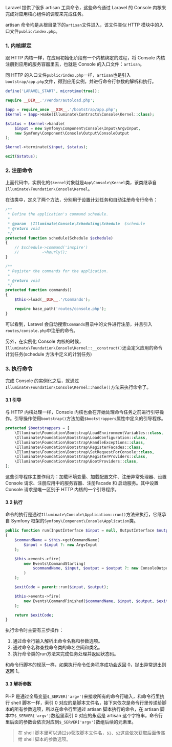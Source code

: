 Laravel 提供了很多 artisan 工具命令，这些命令通过 Laravel 的 Console 内核来完成对应用核心组件的调度来完成任务。

artisan 命令均是从根目录下的`artisan`文件进入，该文件类似 HTTP 模块中的入口文件`public/index.php`。

### 1. 内核绑定

跟 HTTP 内核一样，在应用初始化阶段有一个内核绑定的过程，将 Console 内核注册到应用的服务容器里去，也就是 Console 的入口文件：`artisan`。

同 HTTP 的入口文件`public/index.php`一样，`artisan`也是引入`bootstrap/app.php`文件，得到应用实例，并进行命令行参数的解析和执行。

```php
define('LARAVEL_START', microtime(true));

require __DIR__.'/vendor/autoload.php';

$app = require_once __DIR__.'/bootstrap/app.php';
$kernel = $app->make(Illuminate\Contracts\Console\Kernel::class);

$status = $kernel->handle(
    $input = new Symfony\Component\Console\Input\ArgvInput,
    new Symfony\Component\Console\Output\ConsoleOutput
);

$kernel->terminate($input, $status);

exit($status);
```

### 2. 注册命令

上面代码中，实例化的`$kernel`对象就是`App\Console\Kernel`类，该类继承自`Illuminate\Foundation\Console\Kernel`。

在该类中，定义了两个方法，分别用于设置计划任务和自动注册命令行命令：

```php
/**
 * Define the application's command schedule.
 *
 * @param  \Illuminate\Console\Scheduling\Schedule  $schedule
 * @return void
 */
protected function schedule(Schedule $schedule)
{
    // $schedule->command('inspire')
    //          ->hourly();
}

/**
 * Register the commands for the application.
 *
 * @return void
 */
protected function commands()
{
    $this->load(__DIR__.'/Commands');

    require base_path('routes/console.php');
}
```

可以看到，Laravel 会自动搜索`Commands`目录中的文件进行注册，并且引入`routes/console.php`中注册的命令。

另外，在实例化 Console 内核的时候，`Illuminate\Foundation\Console\Kernel::__construct()`还会定义应用的命令计划任务(schedule 方法中定义的计划任务)

### 3. 执行命令

完成 Console 的实例化之后，就通过`Illuminate\Foundation\Console\Kernel::handle()`方法来执行命令了。

#### 3.1 引导

与 HTTP 内核处理一样，Console 内核也会在开始处理命令任务之前进行引导操作。引导操作使用`bootstrap()`方法加载`$bootstrappers`属性中定义的引导程序。

```php
protected $bootstrappers = [
    \Illuminate\Foundation\Bootstrap\LoadEnvironmentVariables::class,
    \Illuminate\Foundation\Bootstrap\LoadConfiguration::class,
    \Illuminate\Foundation\Bootstrap\HandleExceptions::class,
    \Illuminate\Foundation\Bootstrap\RegisterFacades::class,
    \Illuminate\Foundation\Bootstrap\SetRequestForConsole::class,
    \Illuminate\Foundation\Bootstrap\RegisterProviders::class,
    \Illuminate\Foundation\Bootstrap\BootProviders::class,
];
```

这些引导程序主要作用为：加载环境变量、加载配置文件、注册异常处理器、设置 Console 请求、注册应用中的服务容器、注册Facade 和 启动服务。其中设置 Console 请求是唯一区别于 HTTP 内核的一个引导程序。

#### 3.2 执行

命令的执行是通过`Illuminate\Console\Application::run()`方法来执行，它继承自 Symfony 框架的`Symfony\Component\Console\Application`类。

```php
public function run(InputInterface $input = null, OutputInterface $output = null)
{
    $commandName = $this->getCommandName(
        $input = $input ?: new ArgvInput
    );

    $this->events->fire(
        new Events\CommandStarting(
            $commandName, $input, $output = $output ?: new ConsoleOutput
        )
    );

    $exitCode = parent::run($input, $output);

    $this->events->fire(
        new Events\CommandFinished($commandName, $input, $output, $exitCode)
    );

    return $exitCode;
}
```

执行命令时主要有三步操作：

1. 通过命令行输入解析出命令名称和参数选项。
2. 通过命令名称查找命令类的命名空间和类名。
3. 执行命令类的run方法来完成任务处理并返回状态码。

和命令行脚本的规范一样，如果执行命令任务程序成功会返回 0，抛出异常退出则返回 1。

#### 3.3 解析参数

PHP 是通过全局变量`$_SERVER['argv']`来接收所有的命令行输入，和命令行里执行 shell 脚本一样，索引 0 对应的是脚本文件名，接下来依次是命令行里传递给脚本的所有参数选项，所以在命令行里通过 artisan 脚本执行的命令，在 artisan 脚本中`$_SERVER['argv']`数组里索引 0 对应的永远是 artisan 这个字符串，命令行里后面的参数会依次对应到`$_SERVER['argv']`数组后续的元素里。

> 在 shell 脚本里可以通过`$0`获取脚本文件名，`$1`、`$2`这些依次获取后面传递给 shell 脚本的参数选项。

